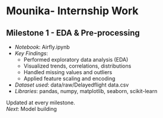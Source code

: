 # Mounika- Internship Work

## Milestone 1 - EDA & Pre-processing
- *Notebook*: Airfly.ipynb
- *Key Findings*:
  - Performed exploratory data analysis (EDA)
  - Visualized trends, correlations, distributions
  - Handled missing values and outliers
  - Applied feature scaling and encoding
- *Dataset used*: data/raw/Delayedflight data.csv
- *Libraries*: pandas, numpy, matplotlib, seaborn, scikit-learn

Updated at every milestone.  
*Next*: Model building
